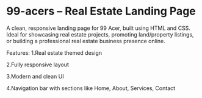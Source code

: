 # 99-acers – Real Estate Landing Page
A clean, responsive landing page for 99 Acer, built using HTML and CSS. Ideal for showcasing real estate projects, promoting land/property listings, or building a professional real estate business presence online.

 Features:
1.Real estate themed design

2.Fully responsive layout

3.Modern and clean UI

4.Navigation bar with sections like Home, About, Services, Contact
